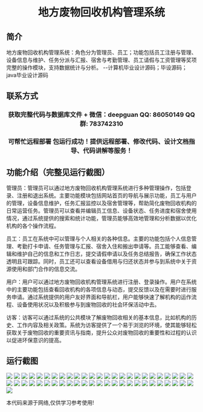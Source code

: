 <p><h1 align="center">地方废物回收机构管理系统</h1></p>

## 简介
地方废物回收机构管理系统：角色分为管理员、员工；功能包括员工注册与管理、设备信息与维护、任务分派与汇报、宿舍与考勤管理、员工请假与工资管理等奖项完整的操作模块，支持数据统计与分析。    --计算机毕业设计源码；毕设源码；java毕业设计源码


## 联系方式
<p><h3 align="center">获取完整代码与数据库文件 + 微信：deepguan QQ: 86050149 QQ群: 783742310</h3></p>
<p><h3 align="center">可帮忙远程部署 包运行成功！提供远程部署、修改代码、设计文档指导、代码讲解等服务！</h3></p>

## 功能介绍（完整见运行截图）
管理员：管理员可以通过地方废物回收机构管理系统进行多种管理操作，包括登录、注册和退出系统。主要功能模块包括网站首页的导航与展示功能，员工与用户的管理，设备信息维护，任务汇报监控以及宿舍管理等，帮助简化废物回收机构的日常运营任务。管理员可以查看并编辑员工信息、设备状态、任务进度和宿舍使用情况，通过系统提供的搜索和统计功能，管理员能够高效地管理和分析数据以优化机构的各个操作流程。

员工：员工在系统中可以管理与个人相关的各种信息。主要的功能包括个人信息管理、考勤打卡申请、任务管理与汇报、宿舍入住和搬出申请等。员工能够查看、编辑和维护自己的信息和工作日志，提交请假申请以及任务总结报告，确保工作状态透明且可跟踪。同时，员工还可以查看设备借用与归还状态并参与到系统中关于资源使用和部门合作的信息交流。

用户：用户可以通过地方废物回收机构管理系统进行注册、登录操作。用户在系统中的主要功能包括查看回收机构的各项信息与动态，提交反馈以及在需要时进行服务申请。通过系统提供的用户友好界面和导航栏，用户能够快速了解机构的运作流程、设备使用状况以及积极参与到废物回收的社会环保活动中去。

访客：访客可以通过系统的公共模块了解废物回收相关的基本信息，比如机构的历史、工作内容及相关政策。系统为访客提供了一个易于浏览的环境，使其能够轻松获取关于废物回收的重要资讯与指南，提升公众对废物回收的重要性和过程的认识以促进环保意识的提高。


## 运行截图
![](img/001.jpg)
![](img/002.jpg)
![](img/003.jpg)
![](img/004.jpg)
![](img/005.jpg)
![](img/006.jpg)
![](img/007.jpg)
![](img/008.jpg)
![](img/009.jpg)
![](img/010.jpg)
![](img/011.jpg)
![](img/012.jpg)
![](img/013.jpg)
![](img/014.jpg)
![](img/015.jpg)
![](img/016.jpg)
![](img/017.jpg)
![](img/018.jpg)
![](img/019.jpg)
![](img/020.jpg)
![](img/021.jpg)
![](img/022.jpg)
![](img/023.jpg)
![](img/024.jpg)
![](img/025.jpg)
![](img/026.jpg)
![](img/027.jpg)
![](img/028.jpg)
![](img/029.jpg)
![](img/030.jpg)
![](img/031.jpg)
![](img/032.jpg)
![](img/033.jpg)
![](img/034.jpg)
![](img/035.jpg)
![](img/036.jpg)
![](img/037.jpg)
![](img/038.jpg)
![](img/039.jpg)
![](img/040.jpg)
![](img/041.jpg)
![](img/042.jpg)
![](img/043.jpg)
![](img/044.jpg)
![](img/045.jpg)
![](img/046.jpg)
![](img/047.jpg)
![](img/048.jpg)
![](img/049.jpg)
![](img/050.jpg)
![](img/051.jpg)

<p>本代码来源于网络,仅供学习参考使用!</p>
